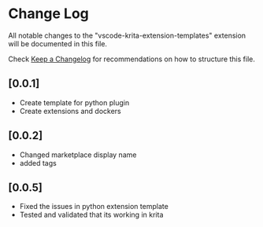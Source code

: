 # Change Log
All notable changes to the "vscode-krita-extension-templates" extension will be documented in this file.

Check [Keep a Changelog](http://keepachangelog.com/) for recommendations on how to structure this file.

## [0.0.1]
- Create template for python plugin
- Create extensions and dockers

## [0.0.2]
- Changed marketplace display name
- added tags

## [0.0.5]
- Fixed the issues in python extension template
- Tested and validated that its working in krita
